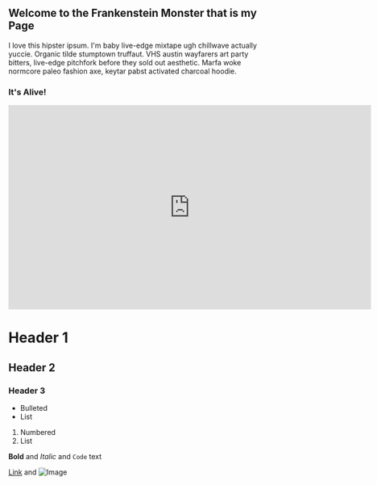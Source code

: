 ## Welcome to the Frankenstein Monster that is my Page

I love this hipster ipsum. I'm baby live-edge mixtape ugh chillwave actually yuccie. Organic tilde stumptown truffaut. VHS austin wayfarers art party bitters, live-edge pitchfork before they sold out aesthetic. Marfa woke normcore paleo fashion axe, keytar pabst activated charcoal hoodie.

### It's Alive!

<iframe width="720" height="405" src="https://www.youtube.com/embed/SyyrwoCec1k" frameborder="0" allow="accelerometer; autoplay; encrypted-media; gyroscope; picture-in-picture" allowfullscreen></iframe>

# Header 1
## Header 2
### Header 3

- Bulleted
- List

1. Numbered
2. List

**Bold** and _Italic_ and `Code` text

[Link](about.md) and ![Image](src)
```
